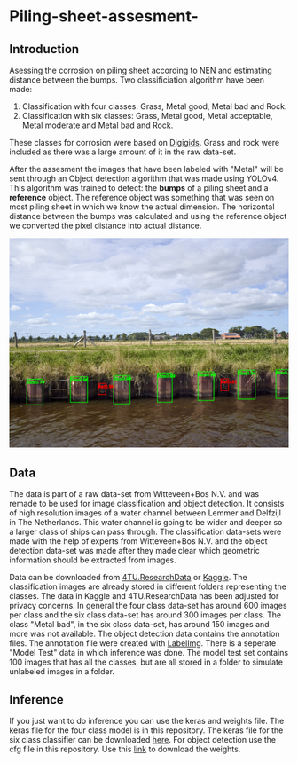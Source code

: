 # Piling-sheet-assesment-
## Introduction
Asessing the corrosion on piling sheet according to NEN and estimating distance between the bumps. Two classificiation algorithm have been made:
1. Classification with four classes: Grass, Metal good, Metal bad and Rock.
2. Classification with six classes: Grass, Metal good, Metal acceptable, Metal moderate and Metal bad and Rock.

These classes for corrosion were based on [Digigids](https://digigids.hetwaterschapshuis.nl/index.php?album=Bijzondere-constructies-%282019%29/damwand%20of%20beschoeiing/conditie). Grass and rock were included as there was a large amount of it in the raw data-set.

After the assesment the images that have been labeled with "Metal" will be sent through an Object detection algorithm that was made using YOLOv4. This algorithm was trained to detect: the **bumps** of a piling sheet and a **reference** object. The reference object was something that was seen on most piling sheet in which we know the actual dimension. The horizontal distance between the bumps was calculated and using the reference object we converted the pixel distance into actual distance.

![Test](Yolo_result.png)

## Data
The data is part of a raw data-set from Witteveen+Bos N.V. and was remade to be used for image classification and object detection. It consists of high resolution images of a water channel between Lemmer and Delfzijl in The Netherlands. This water channel is going to be wider and deeper so a larger class of ships can pass through. The classification data-sets were made with the help of experts from Witteveen+Bos N.V. and the object detection data-set was made after they made clear which geometric information should be extracted from images.

Data can be downloaded from [4TU.ResearchData](https://doi.org/10.4121/21387930.v1) or [Kaggle](https://www.kaggle.com/datasets/richiemaskam/piling-sheet-data-2022). The classification images are already stored in different folders representing the classes. The data in Kaggle and 4TU.ResearchData has been adjusted for privacy concerns. In general the four class data-set has around 600 images per class and the six class data-set has around 300 images per class. The class "Metal bad", in the six class data-set, has around 150 images and more was not available. The object detection data contains the annotation files. The annotation file were created with [LabelImg](https://github.com/heartexlabs/labelImg). There is a seperate "Model Test" data in which inference was done. The model test set contains 100 images that has all the classes, but are all stored in a folder to simulate unlabeled images in a folder.

## Inference
If you just want to do inference you can use the keras and weights file. The keras file for the four class model is in this repository. The keras file for the six class classifier can be downloaded [here](https://drive.google.com/file/d/13Up7yLDlxNOzzBImQ9OVIjMZoIFR7lWv/view?usp=sharing). For object detection use the cfg file in this repository. Use this [link](https://drive.google.com/file/d/1--RfLsdJXUGPl9EcDlTDAd57qcZDjXKt/view?usp=sharing) to download the weights.
